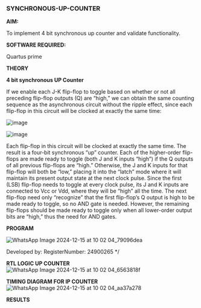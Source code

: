 ### SYNCHRONOUS-UP-COUNTER

**AIM:**

To implement 4 bit synchronous up counter and validate functionality.

**SOFTWARE REQUIRED:**

Quartus prime

**THEORY**

**4 bit synchronous UP Counter**

If we enable each J-K flip-flop to toggle based on whether or not all preceding flip-flop outputs (Q) are “high,” we can obtain the same counting sequence as the asynchronous circuit without the ripple effect, since each flip-flop in this circuit will be clocked at exactly the same time:

![image](https://github.com/naavaneetha/SYNCHRONOUS-UP-COUNTER/assets/154305477/d5db3fa0-e413-404c-b80e-b2f39d82e7e8)


![image](https://github.com/naavaneetha/SYNCHRONOUS-UP-COUNTER/assets/154305477/52cb61eb-d04b-442d-810c-31185a68410b)

Each flip-flop in this circuit will be clocked at exactly the same time.
The result is a four-bit synchronous “up” counter. Each of the higher-order flip-flops are made ready to toggle (both J and K inputs “high”) if the Q outputs of all previous flip-flops are “high.”
Otherwise, the J and K inputs for that flip-flop will both be “low,” placing it into the “latch” mode where it will maintain its present output state at the next clock pulse.
Since the first (LSB) flip-flop needs to toggle at every clock pulse, its J and K inputs are connected to Vcc or Vdd, where they will be “high” all the time.
The next flip-flop need only “recognize” that the first flip-flop’s Q output is high to be made ready to toggle, so no AND gate is needed.
However, the remaining flip-flops should be made ready to toggle only when all lower-order output bits are “high,” thus the need for AND gates.


**PROGRAM**

![WhatsApp Image 2024-12-15 at 10 02 04_79096dea](https://github.com/user-attachments/assets/d28c3037-c24c-4b96-a989-9b73dddd8ba1)

Developed by: RegisterNumber: 24900265
*/

**RTL LOGIC UP COUNTER**
![WhatsApp Image 2024-12-15 at 10 02 04_6563818f](https://github.com/user-attachments/assets/b84a794a-fa59-47b2-a059-3ff40e80e07a)


**TIMING DIAGRAM FOR IP COUNTER**
![WhatsApp Image 2024-12-15 at 10 02 04_aa37a278](https://github.com/user-attachments/assets/38b8ee43-bafb-4987-883c-0ca37ccc432d)

**RESULTS**
